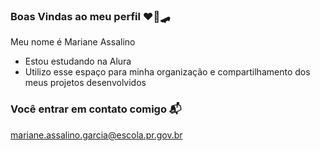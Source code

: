 ### Boas Vindas ao meu perfil ❤️‍🔥🛹

Meu nome é Mariane Assalino

- Estou estudando na Alura
- Utilizo esse espaço para minha organização e compartilhamento dos meus projetos desenvolvidos

### Você entrar em contato comigo 📬

mariane.assalino.garcia@escola.pr.gov.br
